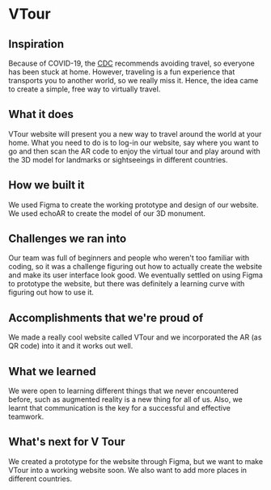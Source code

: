 # VTour
## Inspiration
Because of COVID-19, the [CDC](https://www.cdc.gov/coronavirus/2019-ncov/travelers/travel-during-covid19.html) recommends avoiding travel, so everyone has been stuck at home. However, traveling is a fun experience that transports you to another world, so we really miss it. Hence, the idea came to create a simple, free way to virtually travel.

## What it does
VTour website will present you a new way to travel around the world at your home. What you need to do is to log-in our website, say where you want to go and then scan the AR code to enjoy the virtual tour and play around with the 3D model for landmarks or sightseeings in different countries.

## How we built it
We used Figma to create the working prototype and design of our website. We used echoAR to create the model of our 3D monument.

## Challenges we ran into
Our team was full of beginners and people who weren't too familiar with coding, so it was a challenge figuring out how to actually create the website and make its user interface look good. We eventually settled on using Figma to prototype the website, but there was definitely a learning curve with figuring out how to use it. 

## Accomplishments that we're proud of
We made a really cool website called VTour and we incorporated the AR (as QR code) into it and it works out well.

## What we learned
We were open to learning different things that we never encountered before, such as augmented reality is a new thing for all of us. Also, we learnt that communication is the key for a successful and effective teamwork. 

## What's next for V Tour
We created a prototype for the website through Figma, but we want to make VTour into a working website soon. We also want to add more places in different countries.
